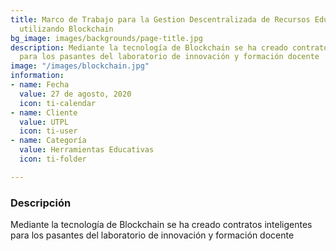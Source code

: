 ```yaml
---
title: Marco de Trabajo para la Gestion Descentralizada de Recursos Educativos Abiertos
  utilizando Blockchain
bg_image: images/backgrounds/page-title.jpg
description: Mediante la tecnología de Blockchain se ha creado contratos inteligentes
  para los pasantes del laboratorio de innovación y formación docente
image: "/images/blockchain.jpg"
information:
- name: Fecha
  value: 27 de agosto, 2020
  icon: ti-calendar
- name: Cliente
  value: UTPL
  icon: ti-user
- name: Categoría
  value: Herramientas Educativas
  icon: ti-folder

---
```

### Descripción

Mediante la tecnología de Blockchain se ha creado contratos inteligentes para los pasantes del laboratorio de innovación y formación docente